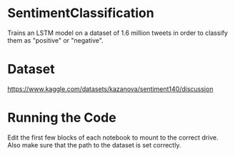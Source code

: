 # SentimentClassification
Trains an LSTM model on a dataset of 1.6 million tweets in order to classify them as "positive" or "negative".


# Dataset
https://www.kaggle.com/datasets/kazanova/sentiment140/discussion

# Running the Code
Edit the first few blocks of each notebook to mount to the correct drive. Also make sure that the path to the dataset is set correctly.
